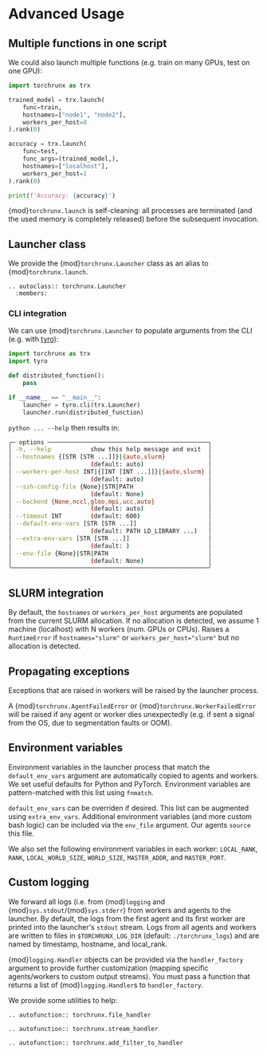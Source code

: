 # Advanced Usage

## Multiple functions in one script

We could also launch multiple functions (e.g. train on many GPUs, test on one GPU):

```python
import torchrunx as trx

trained_model = trx.launch(
    func=train,
    hostnames=["node1", "node2"],
    workers_per_host=8
).rank(0)

accuracy = trx.launch(
    func=test,
    func_args=(trained_model,),
    hostnames=["localhost"],
    workers_per_host=1
).rank(0)

print(f'Accuracy: {accuracy}')
```

{mod}`torchrunx.launch` is self-cleaning: all processes are terminated (and the used memory is completely released) before the subsequent invocation.

## Launcher class

We provide the {mod}`torchrunx.Launcher` class as an alias to {mod}`torchrunx.launch`.

```{eval-rst}
.. autoclass:: torchrunx.Launcher
  :members:
```

### CLI integration

We can use {mod}`torchrunx.Launcher` to populate arguments from the CLI (e.g. with [tyro](https://brentyi.github.io/tyro/)):

```python
import torchrunx as trx
import tyro

def distributed_function():
    pass

if __name__ == "__main__":
    launcher = tyro.cli(trx.Launcher)
    launcher.run(distributed_function)
```

`python ... --help` then results in:

```bash
╭─ options ─────────────────────────────────────────────╮
│ -h, --help           show this help message and exit  │
│ --hostnames {[STR [STR ...]]}|{auto,slurm}            │
│                      (default: auto)                  │
│ --workers-per-host INT|{[INT [INT ...]]}|{auto,slurm} │
│                      (default: auto)                  │
│ --ssh-config-file {None}|STR|PATH                     │
│                      (default: None)                  │
│ --backend {None,nccl,gloo,mpi,ucc,auto}               │
│                      (default: auto)                  │
│ --timeout INT        (default: 600)                   │
│ --default-env-vars [STR [STR ...]]                    │
│                      (default: PATH LD_LIBRARY ...)   │
│ --extra-env-vars [STR [STR ...]]                      │
│                      (default: )                      │
│ --env-file {None}|STR|PATH                            │
│                      (default: None)                  │
╰───────────────────────────────────────────────────────╯
```

## SLURM integration

By default, the `hostnames` or `workers_per_host` arguments are populated from the current SLURM allocation. If no allocation is detected, we assume 1 machine (localhost) with N workers (num. GPUs or CPUs).
Raises a `RuntimeError` if `hostnames="slurm"` or `workers_per_host="slurm"` but no allocation is detected.

## Propagating exceptions

Exceptions that are raised in workers will be raised by the launcher process.

A {mod}`torchrunx.AgentFailedError` or {mod}`torchrunx.WorkerFailedError` will be raised if any agent or worker dies unexpectedly (e.g. if sent a signal from the OS, due to segmentation faults or OOM).

## Environment variables

Environment variables in the launcher process that match the `default_env_vars` argument are automatically copied to agents and workers. We set useful defaults for Python and PyTorch. Environment variables are pattern-matched with this list using `fnmatch`.

`default_env_vars` can be overriden if desired. This list can be augmented using `extra_env_vars`. Additional environment variables (and more custom bash logic) can be included via the `env_file` argument. Our agents `source` this file.

We also set the following environment variables in each worker: `LOCAL_RANK`, `RANK`, `LOCAL_WORLD_SIZE`, `WORLD_SIZE`, `MASTER_ADDR`, and `MASTER_PORT`.

## Custom logging

We forward all logs (i.e. from {mod}`logging` and {mod}`sys.stdout`/{mod}`sys.stderr`) from workers and agents to the launcher. By default, the logs from the first agent and its first worker are printed into the launcher's `stdout` stream. Logs from all agents and workers are written to files in `$TORCHRUNX_LOG_DIR` (default: `./torchrunx_logs`) and are named by timestamp, hostname, and local_rank.

{mod}`logging.Handler` objects can be provided via the `handler_factory` argument to provide further customization (mapping specific agents/workers to custom output streams). You must pass a function that returns a list of {mod}`logging.Handler`s to ``handler_factory``.

We provide some utilities to help:

```{eval-rst}
.. autofunction:: torchrunx.file_handler
```

```{eval-rst}
.. autofunction:: torchrunx.stream_handler
```

```{eval-rst}
.. autofunction:: torchrunx.add_filter_to_handler
```
